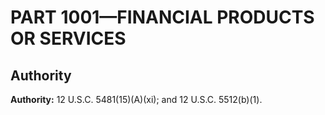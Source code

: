 # PART 1001—FINANCIAL PRODUCTS OR SERVICES




## Authority

**Authority:** 12 U.S.C. 5481(15)(A)(xi); and 12 U.S.C. 5512(b)(1).


